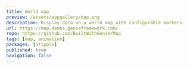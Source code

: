 ```yaml
---
title: World map
preview: /assets/appgallery/map.png
description: Display data on a world map with configurable markers.
url: https://map.demos.genieframework.com/
repo: https://github.com/BuiltWithGenie/Map
tags: [map, animation]
packages: [Stipple]
published: true
navigation: false
---
```

